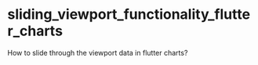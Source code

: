 # sliding_viewport_functionality_flutter_charts
How to slide through the viewport data in flutter charts?
